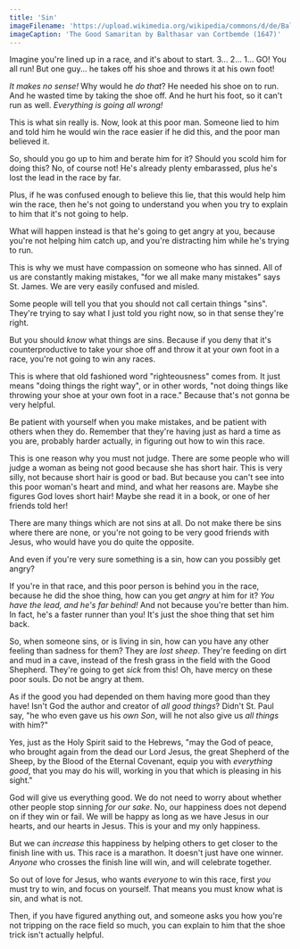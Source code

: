 ```yaml
---
title: 'Sin'
imageFilename: 'https://upload.wikimedia.org/wikipedia/commons/d/de/Balthasar_van_Cortbemde_-_The_Good_Samaritan.jpg'
imageCaption: 'The Good Samaritan by Balthasar van Cortbemde (1647)'
---
```


Imagine you're lined up in a race, and it's about to start. 3... 2... 1... GO! You all run! But one guy... he takes off his shoe and throws it at his own foot!

*It makes no sense!* Why would he *do that*? He needed his shoe on to run. And he wasted time by taking the shoe off. And he hurt his foot, so it can't run as well. *Everything is going all wrong!*

This is what sin really is. Now, look at this poor man. Someone lied to him and told him he would win the race easier if he did this, and the poor man believed it.

So, should you go up to him and berate him for it? Should you scold him for doing this? No, of course not! He's already plenty embarassed, plus he's lost the lead in the race by far.

Plus, if he was confused enough to believe this lie, that this would help him win the race, then he's not going to understand you when you try to explain to him that it's not going to help.

What will happen instead is that he's going to get angry at you, because you're not helping him catch up, and you're distracting him while he's trying to run.

This is why we must have compassion on someone who has sinned. All of us are constantly making mistakes, "for we all make many mistakes" says St. James. We are very easily confused and misled.

Some people will tell you that you should not call certain things "sins". They're trying to say what I just told you right now, so in that sense they're right.

But you should *know* what things are sins. Because if you deny that it's counterproductive to take your shoe off and throw it at your own foot in a race, you're not going to win any races.

This is where that old fashioned word "righteousness" comes from. It just means "doing things the right way", or in other words, "not doing things like throwing your shoe at your own foot in a race." Because that's not gonna be very helpful.

Be patient with yourself when you make mistakes, and be patient with others when they do. Remember that they're having just as hard a time as you are, probably harder actually, in figuring out how to win this race.

This is one reason why you must not judge. There are some people who will judge a woman as being not good because she has short hair. This is very silly, not because short hair is good or bad. But because you can't see into this poor woman's heart and mind, and what her reasons are. Maybe she figures God loves short hair! Maybe she read it in a book, or one of her friends told her!

There are many things which are not sins at all. Do not make there be sins where there are none, or you're not going to be very good friends with Jesus, who would have you do quite the opposite.

And even if you're very sure something is a sin, how can you possibly get angry?

If you're in that race, and this poor person is behind you in the race, because he did the shoe thing, how can you get *angry* at him for it? *You have the lead, and he's far behind!* And not because you're better than him. In fact, he's a faster runner than you! It's just the shoe thing that set him back.

So, when someone sins, or is living in sin, how can you have any other feeling than sadness for them? They are *lost sheep*. They're feeding on dirt and mud in a cave, instead of the fresh grass in the field with the Good Shepherd. They're going to get *sick* from this! Oh, have mercy on these poor souls. Do not be angry at them.

As if the good you had depended on them having more good than they have! Isn't God the author and creator of *all good things*? Didn't St. Paul say, "he who even gave us his *own Son*, will he not also give us *all things* with him?"

Yes, just as the Holy Spirit said to the Hebrews, "may the God of peace, who brought again from the dead our Lord Jesus, the great Shepherd of the Sheep, by the Blood of the Eternal Covenant, equip you with *everything good*, that you may do his will, working in you that which is pleasing in his sight."

God will give us everything good. We do not need to worry about whether other people stop sinning *for our sake*. No, our happiness does not depend on if they win or fail. We will be happy as long as we have Jesus in our hearts, and our hearts in Jesus. This is your and my only happiness.

But we can *increase* this happiness by helping others to get closer to the finish line with us. This race is a marathon. It doesn't just have one winner. *Anyone* who crosses the finish line will win, and will celebrate together.

So out of love for Jesus, who wants *everyone* to win this race, first *you* must try to win, and focus on yourself. That means you must know what is sin, and what is not.

Then, if you have figured anything out, and someone asks you how you're not tripping on the race field so much, you can explain to him that the shoe trick isn't actually helpful.
